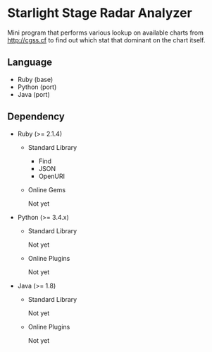 # Starlight Stage Radar Analyzer

Mini program that performs various lookup on available charts from http://cgss.cf to find out which stat that dominant on the chart itself.

## Language

- Ruby (base)
- Python (port)
- Java (port)

## Dependency

- Ruby (>= 2.1.4)

    - Standard Library
    
        - Find
        - JSON
        - OpenURI
    
    - Online Gems

        Not yet
    
- Python (>= 3.4.x)

    - Standard Library
    
        Not yet
    
    - Online Plugins

        Not yet
    
- Java (>= 1.8)

    - Standard Library
    
        Not yet
    
    - Online Plugins
    
        Not yet
    

